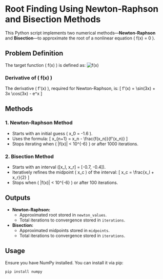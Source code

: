 # Root Finding Using Newton-Raphson and Bisection Methods

This Python script implements two numerical methods—**Newton-Raphson** and **Bisection**—to approximate the root of a nonlinear equation \( f(x) = 0 \).

## Problem Definition

The target function \( f(x) \) is defined as:
![f(x)](https://github.com/user-attachments/assets/e8cc8acc-bd70-4cbc-98ee-51627312c4a5)


### Derivative of \( f(x) \)
The derivative \( f'(x) \), required for Newton-Raphson, is:
\[
f'(x) = \sin(3x) + 3x \cos(3x) - e^x
\]

## Methods

### 1. Newton-Raphson Method
- Starts with an initial guess \( x_0 = -1.6 \).
- Uses the formula:
  \[
  x_{n+1} = x_n - \frac{f(x_n)}{f'(x_n)}
  \]
- Stops iterating when \( |f(x)| < 10^{-6} \) or after 1000 iterations.

### 2. Bisection Method
- Starts with an interval \([x_l, x_r] = [-0.7, -0.4]\).
- Iteratively refines the midpoint \( x_c \) of the interval:
  \[
  x_c = \frac{x_l + x_r}{2}
  \]
- Stops when \( |f(x)| < 10^{-6} \) or after 100 iterations.

## Outputs
- **Newton-Raphson:** 
  - Approximated root stored in `newton_values`.
  - Total iterations to convergence stored in `iterations`.
- **Bisection:** 
  - Approximated midpoints stored in `midpoints`.
  - Total iterations to convergence stored in `iterations`.

## Usage
Ensure you have NumPy installed. You can install it via pip:
```bash
pip install numpy
